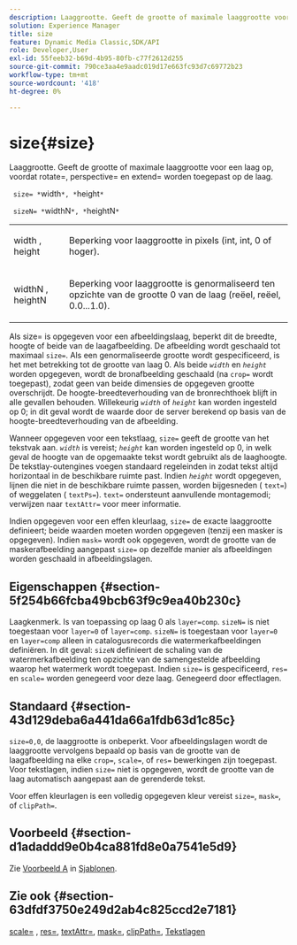 ```yaml
---
description: Laaggrootte. Geeft de grootte of maximale laaggrootte voor een laag op, voordat rotate=, perspective= en extend= worden toegepast op de laag.
solution: Experience Manager
title: size
feature: Dynamic Media Classic,SDK/API
role: Developer,User
exl-id: 55feeb32-b69d-4b95-80fb-c77f2612d255
source-git-commit: 790ce3aa4e9aadc019d17e663fc93d7c69772b23
workflow-type: tm+mt
source-wordcount: '418'
ht-degree: 0%

---
```


# size{#size}

Laaggrootte. Geeft de grootte of maximale laaggrootte voor een laag op, voordat rotate=, perspective= en extend= worden toegepast op de laag.

` size= *`width`*, *`height`*`

` sizeN= *`widthN`*, *`heightN`*`

<table id="simpletable_FBE17D736F93485AA0053BF447B4CC9F"> 
 <tr class="strow"> 
  <td class="stentry"> <p> <span class="codeph"> <span class="varname"> width </span>, <span class="varname"> height </span> </span> </p> </td> 
  <td class="stentry"> <p>Beperking voor laaggrootte in pixels (int, int, 0 of hoger). </p> </td> 
 </tr> 
 <tr class="strow"> 
  <td class="stentry"> <p> <span class="codeph"> <span class="varname"> widthN </span>, <span class="varname"> heightN </span> </span> </p> </td> 
  <td class="stentry"> <p>Beperking voor laaggrootte is genormaliseerd ten opzichte van de grootte 0 van de laag (reëel, reëel, 0.0...1.0). </p> </td> 
 </tr> 
</table>

Als size= is opgegeven voor een afbeeldingslaag, beperkt dit de breedte, hoogte of beide van de laagafbeelding. De afbeelding wordt geschaald tot maximaal `size=`. Als een genormaliseerde grootte wordt gespecificeerd, is het met betrekking tot de grootte van laag 0. Als beide *`width`* en *`height`* worden opgegeven, wordt de bronafbeelding geschaald (na `crop=` wordt toegepast), zodat geen van beide dimensies de opgegeven grootte overschrijdt. De hoogte-breedteverhouding van de bronrechthoek blijft in alle gevallen behouden. Willekeurig *`width`* of *`height`* kan worden ingesteld op 0; in dit geval wordt de waarde door de server berekend op basis van de hoogte-breedteverhouding van de afbeelding.

Wanneer opgegeven voor een tekstlaag, `size=` geeft de grootte van het tekstvak aan. *`width`* is vereist; *`height`* kan worden ingesteld op 0, in welk geval de hoogte van de opgemaakte tekst wordt gebruikt als de laaghoogte. De tekstlay-outengines voegen standaard regeleinden in zodat tekst altijd horizontaal in de beschikbare ruimte past. Indien *`height`* wordt opgegeven, lijnen die niet in de beschikbare ruimte passen, worden bijgesneden ( `text=`) of weggelaten ( `textPs=`). `text=` ondersteunt aanvullende montagemodi; verwijzen naar `textAttr=` voor meer informatie.

Indien opgegeven voor een effen kleurlaag, `size=` de exacte laaggrootte definieert; beide waarden moeten worden opgegeven (tenzij een masker is opgegeven). Indien `mask=` wordt ook opgegeven, wordt de grootte van de maskerafbeelding aangepast `size=` op dezelfde manier als afbeeldingen worden geschaald in afbeeldingslagen.

## Eigenschappen {#section-5f254b66fcba49bcb63f9c9ea40b230c}

Laagkenmerk. Is van toepassing op laag 0 als `layer=comp`. `sizeN=` is niet toegestaan voor `layer=0` of `layer=comp`. `sizeN=` is toegestaan voor `layer=0` en `layer=comp` alleen in catalogusrecords die watermerkafbeeldingen definiëren. In dit geval: `sizeN` definieert de schaling van de watermerkafbeelding ten opzichte van de samengestelde afbeelding waarop het watermerk wordt toegepast. Indien `size=` is gespecificeerd, `res=` en `scale=` worden genegeerd voor deze laag. Genegeerd door effectlagen.

## Standaard {#section-43d129deba6a441da66a1fdb63d1c85c}

`size=0,0`, de laaggrootte is onbeperkt. Voor afbeeldingslagen wordt de laaggrootte vervolgens bepaald op basis van de grootte van de laagafbeelding na elke `crop=`, `scale=`, of `res=` bewerkingen zijn toegepast. Voor tekstlagen, indien `size=` niet is opgegeven, wordt de grootte van de laag automatisch aangepast aan de gerenderde tekst.

Voor effen kleurlagen is een volledig opgegeven kleur vereist `size=`, `mask=`, of `clipPath=`.

## Voorbeeld {#section-d1adaddd9e0b4ca881fd8e0a7541e5d9}

Zie [Voorbeeld A](../../../../../is-api/http-ref/image-serving-api-ref/c-http-protocol-reference/c-templates/r-example-a.md#reference-c78ea82e8a1646738e764fa6685dfbac) in [Sjablonen](../../../../../is-api/http-ref/image-serving-api-ref/c-http-protocol-reference/c-templates/c-templates.md#concept-3cd2d2adae0e41b2979b9640244d4d3e).

## Zie ook {#section-63dfdf3750e249d2ab4c825ccd2e7181}

[scale=](../../../../../is-api/http-ref/image-serving-api-ref/c-http-protocol-reference/c-command-reference/r-is-http-scale.md#reference-098c30cea1764f189e6f7c7e400cc065) , [res=](../../../../../is-api/http-ref/image-serving-api-ref/c-http-protocol-reference/c-command-reference/r-res.md#reference-3d6fe416801148dea0f786f2b5169e55), [textAttr=](../../../../../is-api/http-ref/image-serving-api-ref/c-http-protocol-reference/c-command-reference/r-textattr.md#reference-ff00484fa3244286abeff34911f7ec0d), [mask=](../../../../../is-api/http-ref/image-serving-api-ref/c-http-protocol-reference/c-command-reference/r-mask.md#reference-922254e027404fb890b850e2723ee06e), [clipPath=](../../../../../is-api/http-ref/image-serving-api-ref/c-http-protocol-reference/c-command-reference/r-clippath.md#reference-8139b1b52dc54749b51b109521ddf83d), [Tekstlagen](../../../../../is-api/http-ref/image-serving-api-ref/c-http-protocol-reference/c-text-formatting/r-text-layers.md#reference-47e78cfb18134db5ab09e17af14a6a8f)
